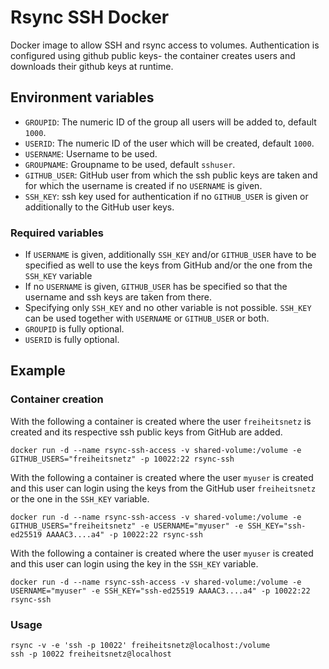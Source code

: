 # Rsync SSH Docker

Docker image to allow SSH and rsync access to volumes.
Authentication is configured using github public keys- the container creates users and downloads their github keys at runtime.

## Environment variables

- `GROUPID`: The numeric ID of the group all users will be added to, default `1000`.
- `USERID`: The numeric ID of the user which will be created, default `1000`.
- `USERNAME`: Username to be used.
- `GROUPNAME`: Groupname to be used, default `sshuser`.
- `GITHUB_USER`:  GitHub user from which the ssh public keys are taken and for which the username is created if no `USERNAME` is given.
- `SSH_KEY`: ssh key used for authentication if no `GITHUB_USER` is given or additionally to the GitHub user keys.

### Required variables

- If `USERNAME` is given, additionally `SSH_KEY` and/or `GITHUB_USER` have to be specified as well to use the keys from GitHub and/or the one from the `SSH_KEY` variable
- If no `USERNAME` is given, `GITHUB_USER` has be specified so that the username and ssh keys are taken from there.
- Specifying only `SSH_KEY` and no other variable is not possible. `SSH_KEY` can be used together with `USERNAME` or `GITHUB_USER` or both.
- `GROUPID` is fully optional.
- `USERID` is fully optional.

## Example

### Container creation
With the following a container is created where the user `freiheitsnetz` is created and its respective ssh public keys from GitHub are added.

    docker run -d --name rsync-ssh-access -v shared-volume:/volume -e GITHUB_USERS="freiheitsnetz" -p 10022:22 rsync-ssh

With the following a container is created where the user `myuser` is created and this user can login using the keys from the GitHub user `freiheitsnetz` or the one in the `SSH_KEY` variable.

    docker run -d --name rsync-ssh-access -v shared-volume:/volume -e GITHUB_USERS="freiheitsnetz" -e USERNAME="myuser" -e SSH_KEY="ssh-ed25519 AAAAC3....a4" -p 10022:22 rsync-ssh

With the following a container is created where the user `myuser` is created and this user can login using the key in the `SSH_KEY` variable.

    docker run -d --name rsync-ssh-access -v shared-volume:/volume -e USERNAME="myuser" -e SSH_KEY="ssh-ed25519 AAAAC3....a4" -p 10022:22 rsync-ssh

### Usage

    rsync -v -e 'ssh -p 10022' freiheitsnetz@localhost:/volume
    ssh -p 10022 freiheitsnetz@localhost
